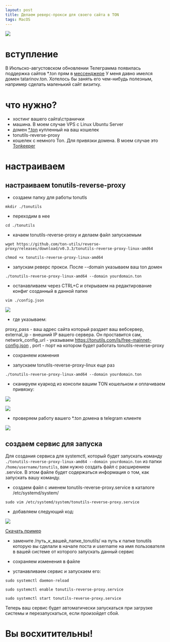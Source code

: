 ```yaml
---
layout: post
title: Делаем реверс-прокси для своего сайта в TON
tags: MacOS
---
```

![](https://raw.githubusercontent.com/tatarinovms/tatarinovms.github.io/master/images/posts/tonweb/logo.webp)

# вступление 

В Июльско-августовском обновлении Телеграмма появилась поддержка сайтов *.ton прям в [мессенджере](https://ton.org/ton-sites) У меня давно имелся домен tatarinov.ton. Хотелось бы занять его чем-нибудь полезным, например сделать маленький сайт визитку. 

# что нужно? 

- хостинг вашего сайта\странички
- машина. В моем случае VPS с Linux Ubuntu Server
- домен [*.ton](https://dns.ton.org/) купленный на ваш кошелек
- tonutils-reverse-proxy
- кошелек с немного Ton. Для привязки домена. В моем случае это [Tonkeeper](https://blog.tatarinov.space/Tonkeeper/)

# настраиваем 

## настраиваем tonutils-reverse-proxy 

- создаем папку для работы tonutls

`mkdir ./tonutils`

- переходим в нее

`cd ./tonutils`

- качаем tonutils-reverse-proxy и делаем файл запускаемым

`wget https://github.com/ton-utils/reverse-proxy/releases/download/v0.3.3/tonutils-reverse-proxy-linux-amd64`

`chmod +x tonutils-reverse-proxy-linux-amd64`

- запускам реверс прокси. После --domain указываем ваш ton домен

`./tonutils-reverse-proxy-linux-amd64 --domain yourdomain.ton`

- останавливаем через CTRL+C и открываем на редактирование конфиг созданный в данной папке

`vim ./config.json`

![](https://raw.githubusercontent.com/tatarinovms/tatarinovms.github.io/master/images/posts/tonweb/carbon.webp)

- где указываем:

proxy_pass - ваш адрес сайта который раздает ваш вебсервер,
external_ip - внешний IP вашего сервера. Он проставится сам,
network_config_url - указываем https://tonutils.com/ls/free-mainnet-config.json ,
port - порт на котором будет работать tonutils-reverse-proxy 

- сохраняем измнения

- запускаем tonutils-reverse-proxy-linux еще раз

`./tonutils-reverse-proxy-linux-amd64 --domain yourdomain.ton`

- сканируем куаркод из консоли вашим TON кошельком и оплачиваем привязку: 

![](https://raw.githubusercontent.com/tatarinovms/tatarinovms.github.io/master/images/posts/tonweb/carbon2.webp)

![](https://raw.githubusercontent.com/tatarinovms/tatarinovms.github.io/master/images/posts/tonweb/tonk.webp)

- проверяем работу вашего *.ton домена в telegram клиенте

![](https://raw.githubusercontent.com/tatarinovms/tatarinovms.github.io/master/images/posts/tonweb/site.webp)


## создаем сервис для запуска

Для создания сервиса для systemctl, который будет запускать команду `./tonutils-reverse-proxy-linux-amd64 --domain yourdomain.ton` из папки `/home/username/tonutils`, вам нужно создать файл с расширением .service. В этом файле будет содержаться информация о том, как запускать вашу команду.

- cоздаем файл с именем tonutils-reverse-proxy.service в каталоге /etc/systemd/system/ 

`sudo vim /etc/systemd/system/tonutils-reverse-proxy.service`

- добавляем следующий код:

![](https://raw.githubusercontent.com/tatarinovms/tatarinovms.github.io/master/images/posts/tonweb/carbon3.webp)

[Скачать пример](https://raw.githubusercontent.com/tatarinovms/tatarinovms.github.io/master/scripts/tonweb/tonutils-reverse-proxy.service)

- замените /путь_к_вашей_папке_tonutils/ на путь к папке tonutils которую вы сделали в начале поста и username на имя пользователя в вашей системе от которого запускать данный сервис

- сохраняем изменения в файле

- устанавливаем сервис и запускаем его:

`sudo systemctl daemon-reload`

`sudo systemctl enable tonutils-reverse-proxy.service`

`sudo systemctl start tonutils-reverse-proxy.service`

Теперь ваш сервис будет автоматически запускаться при загрузке системы и перезапускаться, если произойдет сбой.

# Вы восхитительны!

